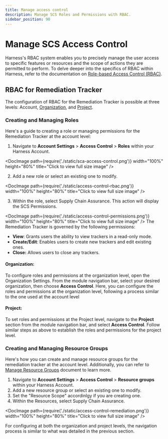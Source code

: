 ```yaml
---
title: Manage access control
description: Manage SCS Roles and Permissions with RBAC.
sidebar_position: 90
---
```


# Manage SCS Access Control

Harness's RBAC system enables you to precisely manage the user access to specific features or resources and the scope of actions they are permitted to perform. To delve deeper into the specifics of RBAC within Harness, refer to the documentation on [Role-based Access Control (RBAC)](https://developer.harness.io/docs/platform/role-based-access-control/rbac-in-harness/).


## RBAC for Remediation Tracker

The configuration of RBAC for the Remediation Tracker is possible at three levels: Account, [Organization](/docs/software-supply-chain-assurance/ssca-access-control#organization), and [Project](/docs/software-supply-chain-assurance/ssca-access-control#project).

### Creating and Managing Roles

Here's a guide to creating a role or managing permissions for the Remediation Tracker at the account level:



1. Navigate to **Account Settings** > **Access Control** > **Roles** within your Harness Account.


<DocImage path={require('./static/sca-access-control.png')} width="100%" height="80%" title="Click to view full size image" />

2. Add a new role or select an existing one to modify.


<DocImage path={require('./static/access-control-rbac.png')} width="100%" height="80%" title="Click to view full size image" />


3. Within the role, select Supply Chain Assurance. This action will display the SCS Permissions.


<DocImage path={require('./static/access-control-permissions.png')} width="100%" height="80%" title="Click to view full size image" />
The Remediation Tracker is governed by the following permissions:



* **View**: Grants users the ability to view trackers in a read-only mode.
* **Create/Edit**: Enables users to create new trackers and edit existing ones.
* **Close:** Allows users to close any trackers.


#### **Organization**: 

To configure roles and permissions at the organization level, open the Organization Settings. From the module navigation bar, select your desired organization, then choose **Access Control**. Here, you can configure the roles and permissions at the organization level, following a process similar to the one used at the account level

#### **Project**: 
To set roles and permissions at the Project level, navigate to the **Project** section from the module navigation bar, and select **Access Control**. Follow similar steps as above to establish the roles and permissions for the project level.

### Creating and Managing Resource Groups

Here's how you can create and manage resource groups for the remediation tracker at the account level. Additionally,  you can refer to [Manage Resource Groups](https://developer.harness.io/docs/platform/role-based-access-control/add-resource-groups/) document to learn more.

1. Navigate to **Account Settings** > **Access Control** > **Resource groups** within your Harness Account.
2. Add a new resource group or select an existing one to modify.
3. Set the "Resource Scope" accordinlgy if you are creating one.
4. Within the Resources, select Supply Chain Assurance.


<DocImage path={require('./static/access-control-remediation.png')} width="100%" height="80%" title="Click to view full size image" />

For configuring at both the organization and project levels, the navigation process is similar to what was detailed in the previous section.